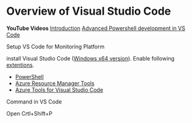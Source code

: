 # Overview of Visual Studio Code

**YouTube Videos**
[Introduction](https://www.youtube.com/watch?v=qmO9X96v5kM)
[Advanced Powershell development in VS Code](https://www.youtube.com/watch?v=Y3aALvpNZrk)

Setup VS Code for Monitoring Platform

install Visual Studio Code ([Windows x64 version](https://go.microsoft.com/fwlink/?Linkid=852157)).
Enable following [extentions](https://code.visualstudio.com/docs/editor/extension-gallery).
- [PowerShell](https://marketplace.visualstudio.com/items?itemName=ms-vscode.PowerShell)
- [Azure Resource Manager Tools](https://marketplace.visualstudio.com/items?itemName=msazurermtools.azurerm-vscode-tools)
- [Azure Tools for Visual Studio Code](https://marketplace.visualstudio.com/items?itemName=bradygaster.azuretoolsforvscode)

Command in VS Code

Open
Crtl+Shift+P



